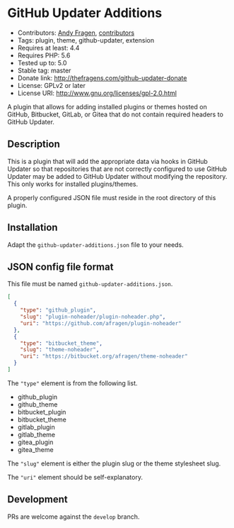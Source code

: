 # GitHub Updater Additions
* Contributors: [Andy Fragen](https://github.com/afragen), [contributors](https://github.com/afragen/github-updater-additions/graphs/contributors)
* Tags: plugin, theme, github-updater, extension
* Requires at least: 4.4
* Requires PHP: 5.6
* Tested up to: 5.0
* Stable tag: master
* Donate link: http://thefragens.com/github-updater-donate
* License: GPLv2 or later
* License URI: http://www.gnu.org/licenses/gpl-2.0.html

A plugin that allows for adding installed plugins or themes hosted on GitHub, Bitbucket, GitLab, or Gitea that do not contain required headers to GitHub Updater.

## Description

This is a plugin that will add the appropriate data via hooks in GitHub Updater so that repositories that are not correctly configured to use GitHub Updater may be added to GitHub Updater without modifying the repository. This only works for installed plugins/themes.

A properly configured JSON file must reside in the root directory of this plugin.

## Installation

Adapt the `github-updater-additions.json` file to your needs.

## JSON config file format

This file must be named `github-updater-additions.json`.

```json
[
  {
    "type": "github_plugin",
    "slug": "plugin-noheader/plugin-noheader.php",
    "uri": "https://github.com/afragen/plugin-noheader"
  },
  {
    "type": "bitbucket_theme",
    "slug": "theme-noheader",
    "uri": "https://bitbucket.org/afragen/theme-noheader"
  }
]
```

The `"type"` element is from the following list.

* github_plugin
* github_theme
* bitbucket_plugin
* bitbucket_theme
* gitlab_plugin
* gitlab_theme
* gitea_plugin
* gitea_theme

The `"slug"` element is either the plugin slug or the theme stylesheet slug.

The `"uri"` element should be self-explanatory.

## Development

PRs are welcome against the `develop` branch.
